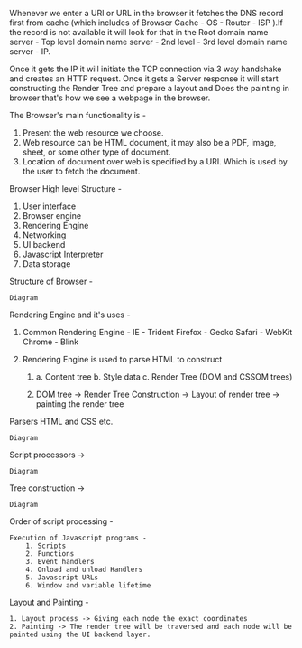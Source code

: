 Whenever we enter a URI or URL in the browser it fetches the DNS record first from cache (which includes of Browser Cache - OS - Router - ISP ).If the record is not available it will look for that in the Root domain name server - Top level domain name server - 2nd level - 3rd level domain name server - IP.

Once it gets the IP it will initiate the TCP connection via 3 way handshake and creates an HTTP request. Once it gets a Server response it will start constructing the Render Tree and prepare a layout and Does the painting in browser that's how we see a webpage in the browser.


The Browser's main functionality is - 
1. Present the web resource we choose.
2. Web resource can be HTML document, it may also be a PDF, image, sheet, or some other type of document.
3. Location of document over web is specified by a URI. Which is used by the user to fetch the document.


Browser High level Structure -

1. User interface
2. Browser engine
3. Rendering Engine
4. Networking
5. UI backend
6. Javascript Interpreter
7. Data storage

Structure of Browser -
	
	Diagram
          

Rendering Engine and it's uses - 

1. Common Rendering Engine - IE - Trident
	Firefox - Gecko
	Safari - WebKit
	Chrome - Blink

2. Rendering Engine is used to parse HTML to construct

      1. a. Content tree  b. Style data c. Render Tree (DOM and CSSOM trees)

      2. DOM tree -> Render Tree Construction -> Layout of render tree -> painting the render tree


Parsers HTML and CSS etc.

	Diagram


Script processors ->

	Diagram


Tree construction -> 

	Diagram


Order of script processing - 

	Execution of Javascript programs - 
		1. Scripts
		2. Functions 
		3. Event handlers
		4. Onload and unload Handlers
		5. Javascript URLs
		6. Window and variable lifetime


Layout and Painting - 

	1. Layout process -> Giving each node the exact coordinates
	2. Painting -> The render tree will be traversed and each node will be painted using the UI backend layer.